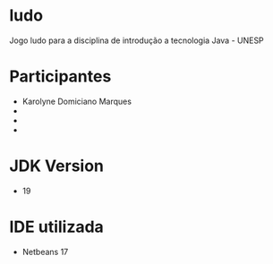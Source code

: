 # ludo
Jogo ludo para a disciplina de introdução a tecnologia Java - UNESP

# Participantes

- Karolyne Domiciano Marques
- 
- 
- 

# JDK Version 

- 19 

# IDE utilizada 

- Netbeans 17
